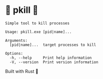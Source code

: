 # 🔪 pkill 🔪

```text
Simple tool to kill processes

Usage: pkill.exe [pid|name]...

Arguments:
  [pid|name]...  target processes to kill

Options:
  -h, --help     Print help information
  -V, --version  Print version information
```

Built with Rust 🧡
